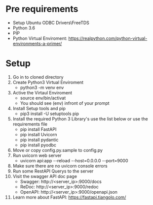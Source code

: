 # Pre requirements
- Setup Ubuntu ODBC Drivers\FreeTDS
- Python 3.6
- PIP
- Python Virtual Enviroment: https://realpython.com/python-virtual-environments-a-primer/


# Setup
1. Go in to cloned directory
2. Create Python3 Virtual Enviroment
	- python3 -m venv env
3. Active the Virtaul Enviroment
	- source env/bin/activat
	- You should see (env) infront of your prompt
4. Install Setup tools and pip
	- pip3 install -U setuptools pip
5. Install the required Python 3 Library's use the list below or use the requirements file
	- pip install FastAPI
	- pip install Uvicorn
	- pip install pydantic
	- pip install pyodbc
6. Move or copy config.py.sample to config.py	
7. Run uvicorn web server
    - uvicorn api:app --reload --host=0.0.0.0 --port=9000
8. Make sure there are no uvicorn console errors
9. Run some RestAPI Querys to the server
10. Visit the swagger API doc page
    - Swagger: http://<server_ip>:9000/docs
	- ReDoc: http://<server_ip>:9000/redoc
    - OpenAPI: http://<server_ip>:9000/openapi.json
11. Learn more about FastAPI: https://fastapi.tiangolo.com/


